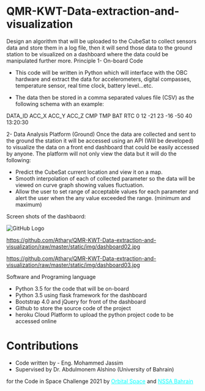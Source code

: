 # QMR-KWT-Data-extraction-and-visualization


Design an algorithm that will be uploaded to the CubeSat to collect sensors data and store them in a log file, then it will send those data to the ground station to be visualized on a dashboard where the data could be manipulated further more. 
Principle
1-	On-board Code
-	This code will be written in Python which will interface with the OBC hardware and extract the data for accelerometers, digital compasses, temperature sensor, real time  clock, battery level…etc.

- The data then be stored in a comma separated values file (CSV) as the following schema with an example:

DATA_ID	ACC_X	ACC_Y	ACC_Z	CMP	TMP	BAT	RTC
0	12	-21	23	-16	-50	40	13:20:30

2-	Data Analysis Platform (Ground)
Once the data are collected and sent to the ground the station it will be accessed using an API (Will be developed) to visualize the data on a front end dashboard that could be easily accessed by anyone.
The platform will not only view the data but it will do the following:
-	Predict the CubeSat current location and view it on a map. 
-	Smooth interpolation of each of collected parameter so the data will be viewed on curve graph showing values fluctuation.
-	Allow the user to set range of acceptable values for each parameter and alert the user when the any value exceeded the range. (minimum and maximum)

Screen shots of the dashbaord:

![GitHub Logo](https://github.com/Athary/QMR-KWT-Data-extraction-and-visualization/raw/master/static/img/dashboard01.jpg)

https://github.com/Athary/QMR-KWT-Data-extraction-and-visualization/raw/master/static/img/dashboard02.jpg

https://github.com/Athary/QMR-KWT-Data-extraction-and-visualization/raw/master/static/img/dashboard03.jpg

Software and Programing language
-	Python 3.5 for the code that will be on-board
-	Python 3.5 using flask framework for the dashboard
-	Bootstrap 4.0 and jQuery for front of the dashboard
-	Github to store the source code of the project
-	heroku Cloud Platform to upload the python project code to be accessed online

# Contributions
- Code written by - Eng. Mohammed Jassim
- Supervised by Dr. Abdulmonem Alshino (University of Bahrain) 

for the Code in Space Challenge 2021 by <a style="color: aqua;" href="https://orbital-space.com">Orbital Space</a> and <a style="color: aqua;" href="https://www.nssa.gov.bh/">NSSA Bahrain</a>

